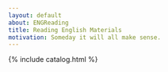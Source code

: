 ```yaml
---
layout: default
about: ENGReading
title: Reading English Materials
motivation: Someday it will all make sense.
---
```


{% include catalog.html %}